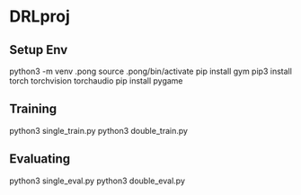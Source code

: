 # DRLproj


## Setup Env
python3 -m venv .pong
source .pong/bin/activate
pip install gym
pip3 install torch torchvision torchaudio
pip install pygame

## Training
python3 single_train.py
python3 double_train.py

## Evaluating
python3 single_eval.py
python3 double_eval.py